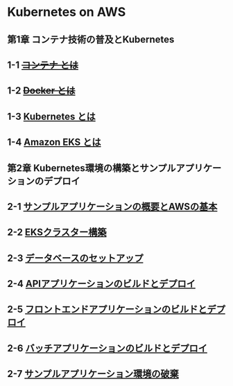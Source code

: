 # Kubernetes on AWS
## 第1章 コンテナ技術の普及とKubernetes
## 1-1 [~~コンテナ とは~~](https://github.com/thetaru/memorandum/tree/master/Summary/KubernetesOnAws/1-1)
## 1-2 [~~Docker とは~~](https://github.com/thetaru/memorandum/tree/master/Summary/KubernetesOnAws/1-2)
## 1-3 [Kubernetes とは](https://github.com/thetaru/memorandum/tree/master/Summary/KubernetesOnAws/1-3)
## 1-4 [Amazon EKS とは](https://github.com/thetaru/memorandum/tree/master/Summary/KubernetesOnAws/1-4)
## 第2章 Kubernetes環境の構築とサンプルアプリケーションのデプロイ
## 2-1 [サンプルアプリケーションの概要とAWSの基本](https://github.com/thetaru/memorandum/tree/master/Summary/KubernetesOnAws/2-1)
## 2-2 [EKSクラスター構築](https://github.com/thetaru/memorandum/tree/master/Summary/KubernetesOnAws/2-2)
## 2-3 [データベースのセットアップ](https://github.com/thetaru/memorandum/tree/master/Summary/KubernetesOnAws/2-3)
## 2-4 [APIアプリケーションのビルドとデプロイ](https://github.com/thetaru/memorandum/tree/master/Summary/KubernetesOnAws/2-4)
## 2-5 [フロントエンドアプリケーションのビルドとデプロイ](https://github.com/thetaru/memorandum/tree/master/Summary/KubernetesOnAws/2-5)
## 2-6 [バッチアプリケーションのビルドとデプロイ](https://github.com/thetaru/memorandum/tree/master/Summary/KubernetesOnAws/2-6)
## 2-7 [サンプルアプリケーション環境の破棄](https://github.com/thetaru/memorandum/tree/master/Summary/KubernetesOnAws/2-7)
